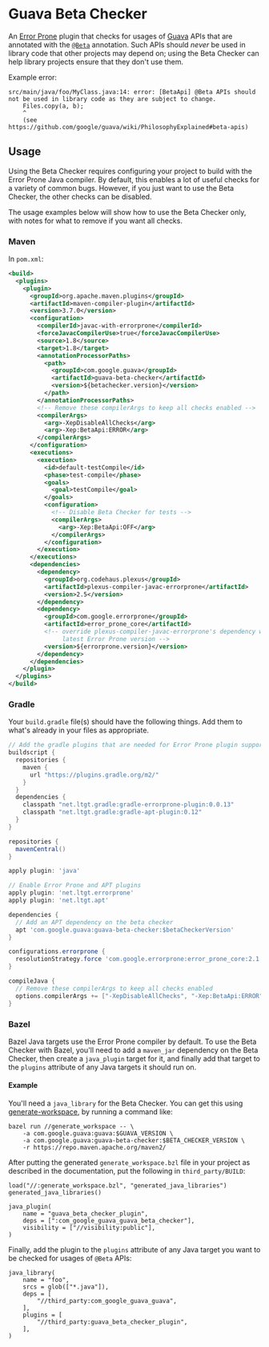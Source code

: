 # Guava Beta Checker

An [Error Prone] plugin that checks for usages of [Guava] APIs that are
annotated with the [`@Beta`] annotation. Such APIs should _never_ be used in
library code that other projects may depend on; using the Beta Checker can help
library projects ensure that they don't use them.

Example error:

```
src/main/java/foo/MyClass.java:14: error: [BetaApi] @Beta APIs should not be used in library code as they are subject to change.
    Files.copy(a, b);
    ^
    (see https://github.com/google/guava/wiki/PhilosophyExplained#beta-apis)
```

## Usage


Using the Beta Checker requires configuring your project to build with the Error
Prone Java compiler. By default, this enables a lot of useful checks for a
variety of common bugs. However, if you just want to use the Beta Checker, the
other checks can be disabled.

The usage examples below will show how to use the Beta Checker only, with notes
for what to remove if you want all checks.

### Maven

In `pom.xml`:

```xml
<build>
  <plugins>
    <plugin>
      <groupId>org.apache.maven.plugins</groupId>
      <artifactId>maven-compiler-plugin</artifactId>
      <version>3.7.0</version>
      <configuration>
        <compilerId>javac-with-errorprone</compilerId>
        <forceJavacCompilerUse>true</forceJavacCompilerUse>
        <source>1.8</source>
        <target>1.8</target>
        <annotationProcessorPaths>
          <path>
            <groupId>com.google.guava</groupId>
            <artifactId>guava-beta-checker</artifactId>
            <version>${betachecker.version}</version>
          </path>
        </annotationProcessorPaths>
        <!-- Remove these compilerArgs to keep all checks enabled -->
        <compilerArgs>
          <arg>-XepDisableAllChecks</arg>
          <arg>-Xep:BetaApi:ERROR</arg>
        </compilerArgs>
      </configuration>
      <executions>
        <execution>
          <id>default-testCompile</id>
          <phase>test-compile</phase>
          <goals>
            <goal>testCompile</goal>
          </goals>
          <configuration>
            <!-- Disable Beta Checker for tests -->
            <compilerArgs>
              <arg>-Xep:BetaApi:OFF</arg>
            </compilerArgs>
          </configuration>
        </execution>
      </executions>
      <dependencies>
        <dependency>
          <groupId>org.codehaus.plexus</groupId>
          <artifactId>plexus-compiler-javac-errorprone</artifactId>
          <version>2.5</version>
        </dependency>
        <dependency>
          <groupId>com.google.errorprone</groupId>
          <artifactId>error_prone_core</artifactId>
          <!-- override plexus-compiler-javac-errorprone's dependency with the
               latest Error Prone version -->
          <version>${errorprone.version}</version>
        </dependency>
      </dependencies>
    </plugin>
  </plugins>
</build>
```

### Gradle

Your `build.gradle` file(s) should have the following things. Add them to what's
already in your files as appropriate.

```groovy
// Add the gradle plugins that are needed for Error Prone plugin support
buildscript {
  repositories {
    maven {
      url "https://plugins.gradle.org/m2/"
    }
  }
  dependencies {
    classpath "net.ltgt.gradle:gradle-errorprone-plugin:0.0.13"
    classpath "net.ltgt.gradle:gradle-apt-plugin:0.12"
  }
}

repositories {
  mavenCentral()
}

apply plugin: 'java'

// Enable Error Prone and APT plugins
apply plugin: 'net.ltgt.errorprone'
apply plugin: 'net.ltgt.apt'

dependencies {
  // Add an APT dependency on the beta checker
  apt 'com.google.guava:guava-beta-checker:$betaCheckerVersion'
}

configurations.errorprone {
  resolutionStrategy.force 'com.google.errorprone:error_prone_core:2.1.2'
}

compileJava {
  // Remove these compilerArgs to keep all checks enabled
  options.compilerArgs += ["-XepDisableAllChecks", "-Xep:BetaApi:ERROR"]
}
```

### Bazel

Bazel Java targets use the Error Prone compiler by default. To use the Beta
Checker with Bazel, you'll need to add a `maven_jar` dependency on the Beta
Checker, then create a `java_plugin` target for it, and finally add that target
to the `plugins` attribute of any Java targets it should run on.

#### Example

You'll need a `java_library` for the Beta Checker. You can get this using
[generate-workspace], by running a command like:

```shell
bazel run //generate_workspace -- \
    -a com.google.guava:guava:$GUAVA_VERSION \
    -a com.google.guava:guava-beta-checker:$BETA_CHECKER_VERSION \
    -r https://repo.maven.apache.org/maven2/
```

After putting the generated `generate_workspace.bzl` file in your project as
described in the documentation, put the following in `third_party/BUILD`:

```bazel
load("//:generate_workspace.bzl", "generated_java_libraries")
generated_java_libraries()

java_plugin(
    name = "guava_beta_checker_plugin",
    deps = [":com_google_guava_guava_beta_checker"],
    visibility = ["//visibility:public"],
)
```

Finally, add the plugin to the `plugins` attribute of any Java target you want
to be checked for usages of `@Beta` APIs:

```bazel
java_library(
    name = "foo",
    srcs = glob(["*.java"]),
    deps = [
        "//third_party:com_google_guava_guava",
    ],
    plugins = [
        "//third_party:guava_beta_checker_plugin",
    ],
)
```

[Error Prone]: https://github.com/google/error-prone
[Guava]: https://github.com/google/guava
[`@Beta`]: http://google.github.io/guava/releases/snapshot-jre/api/docs/com/google/common/annotations/Beta.html
[generate-workspace]: https://docs.bazel.build/versions/master/generate-workspace.html
